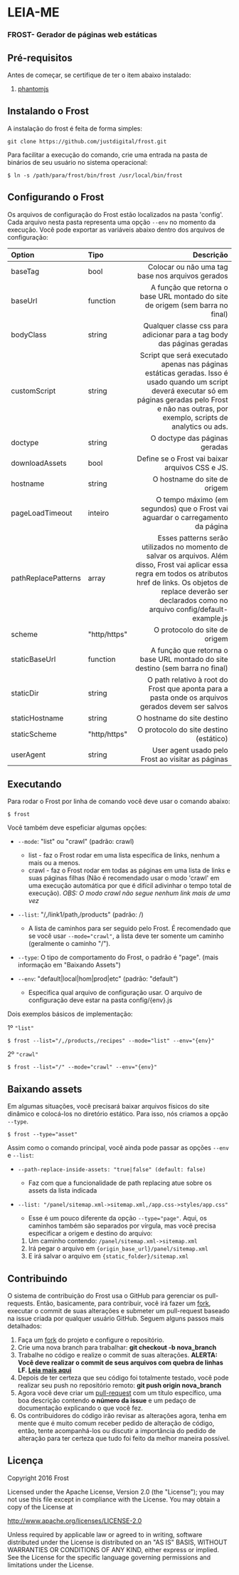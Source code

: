 
# LEIA-ME

### FROST- Gerador de páginas web estáticas

## Pré-requisitos

Antes de começar, se certifique de ter o item abaixo instalado:

1. [phantomjs](http://phantomjs.org/)

## Instalando o Frost

A instalação do frost é feita de forma simples:

```
git clone https://github.com/justdigital/frost.git
```

Para facilitar a execução do comando, crie uma entrada na pasta de binários de seu usuário no sistema operacional:

```
$ ln -s /path/para/frost/bin/frost /usr/local/bin/frost
```

## Configurando o Frost

Os arquivos de configuração do Frost estão localizados na pasta 'config'. Cada arquivo nesta pasta representa uma opção `--env` no momento da execução. Você pode exportar as variáveis abaixo dentro dos arquivos de configuração:

|Option|Tipo|Descrição|
|:---|:---|---:|
|baseTag|bool|Colocar ou não uma tag base nos arquivos gerados|
|baseUrl|function|A função que retorna o base URL montado do site de origem (sem barra no final)|
|bodyClass|string|Qualquer classe css para adicionar para a tag body das páginas geradas|
|customScript|string|Script que será executado apenas nas páginas estáticas geradas. Isso é usado quando um script deverá executar só em páginas geradas pelo Frost e não nas outras, por exemplo, scripts de analytics ou ads.|
|doctype|string|O doctype das páginas geradas|
|downloadAssets|bool|Define se o Frost vai baixar arquivos CSS e JS.|
|hostname|string|O hostname do site de origem|
|pageLoadTimeout|inteiro|O tempo máximo (em segundos) que o Frost vai aguardar o carregamento da página|
|pathReplacePatterns|array|Esses patterns serão utilizados no momento de salvar os arquivos. Além disso, Frost vai aplicar essa regra em todos os atributos href de links.  Os objetos de replace deverão ser declarados como no arquivo config/default-example.js|
|scheme|"http/https"|O protocolo do site de origem|
|staticBaseUrl|function|A função que retorna o base URL montado do site destino (sem barra no final)|
|staticDir|string|O path relativo à root do Frost que aponta para a pasta onde os arquivos gerados devem ser salvos|
|staticHostname|string|O hostname do site destino|
|staticScheme|"http/https"|O protocolo do site destino (estático)|
|userAgent|string|User agent usado pelo Frost ao visitar as páginas|

## Executando

Para rodar o Frost por linha de comando você deve usar o comando abaixo:

```
$ frost
```

Você também deve espeficiar algumas opções:

  * `--mode`: "list" ou "crawl" (padrão: crawl)
    * list  - faz o Frost rodar em uma lista específica de links, nenhum a mais ou a menos.
    * crawl - faz o Frost rodar em todas as páginas em uma lista de links e suas páginas filhas (Não é recomendado usar o modo 'crawl' em uma execução automática por que é difícil adivinhar o tempo total de execução).
    *OBS: O modo crawl não segue nenhum link mais de uma vez*

  * `--list`: "/,/link1/path,/products" (padrão: /)
    * A lista de caminhos para ser seguido pelo Frost. É recomendado que se você usar `--mode="crawl"`, a lista deve ter somente um caminho (geralmente o caminho "/").

  * `--type`: O tipo de comportamento do Frost, o padrão é "page". (mais informação em "Baixando Assets")

  * `--env`: "default|local|hom|prod|etc" (padrão: "default")
    * Especifica qual arquivo de configuração usar. O arquivo de configuração deve estar na pasta config/{env}.js


Dois exemplos básicos de implementação:

1º `"list"`
```
$ frost --list="/,/products,/recipes" --mode="list" --env="{env}"
```
2º `"crawl"`
```
$ frost --list="/" --mode="crawl" --env="{env}"
```

## Baixando assets


Em algumas situações, você precisará baixar arquivos físicos do site dinâmico e colocá-los no diretório estático. Para isso, nós criamos a opção `--type`.

  `$ frost --type="asset"`

Assim como o comando principal, você ainda pode passar as opções `--env` e `--list`:

  * `--path-replace-inside-assets: "true|false" (default: false)`
    * Faz com que a funcionalidade de path replacing atue sobre os assets da lista indicada
  * `--list: "/panel/sitemap.xml->sitemap.xml,/app.css->styles/app.css"`
    * Esse é um pouco diferente da opção `--type="page"`. Aqui, os caminhos também são separados por vírgula, mas você precisa especificar a origem e destino do arquivo:

     1. Um caminho contendo:  `/panel/sitemap.xml->sitemap.xml`
     2. Irá pegar o arquivo em `{origin_base_url}/panel/sitemap.xml`
     3. E irá salvar o arquivo em `{static_folder}/sitemap.xml`

## Contribuindo


O sistema de contribuição do Frost usa o GitHub para gerenciar os pull-requests. Então, basicamente, para contribuir, você irá fazer um [fork](https://help.github.com/articles/fork-a-repo/), executar o commit de suas alterações e submeter um pull-request baseado na issue criada por qualquer usuário GitHub. Seguem alguns passos mais detalhados:

1. Faça um [fork](https://help.github.com/articles/fork-a-repo/) do projeto e configure o repositório.
2. Crie uma nova branch para trabalhar: **git checkout -b nova_branch**
3. Trabalhe no código e realize o commit de suas alterações. **ALERTA: Você deve realizar o commit de seus arquivos com quebra de linhas LF. [Leia mais aqui](https://help.github.com/articles/dealing-with-line-endings/)**
4. Depois de ter certeza que seu código foi totalmente testado, você pode realizar seu push no repositório remoto: **git push origin nova_branch**
5. Agora você deve criar um [pull-request](https://help.github.com/articles/creating-a-pull-request) com um título específico, uma boa descrição contendo **o número da issue** e um pedaço de documentação explicando o que você fez.
6. Os contribuidores do código irão revisar as alterações agora, tenha em mente que é muito comum receber pedido de alteração de código, então, tente acompanhá-los ou discutir a importância do pedido de alteração para ter certeza que tudo foi feito da melhor maneira possível.

## Licença

Copyright 2016 Frost

Licensed under the Apache License, Version 2.0 (the "License"); you may not use this file except in compliance with the License. You may obtain a copy of the License at

http://www.apache.org/licenses/LICENSE-2.0

Unless required by applicable law or agreed to in writing, software distributed under the License is distributed on an "AS IS" BASIS, WITHOUT WARRANTIES OR CONDITIONS OF ANY KIND, either express or implied. See the License for the specific language governing permissions and limitations under the License.
